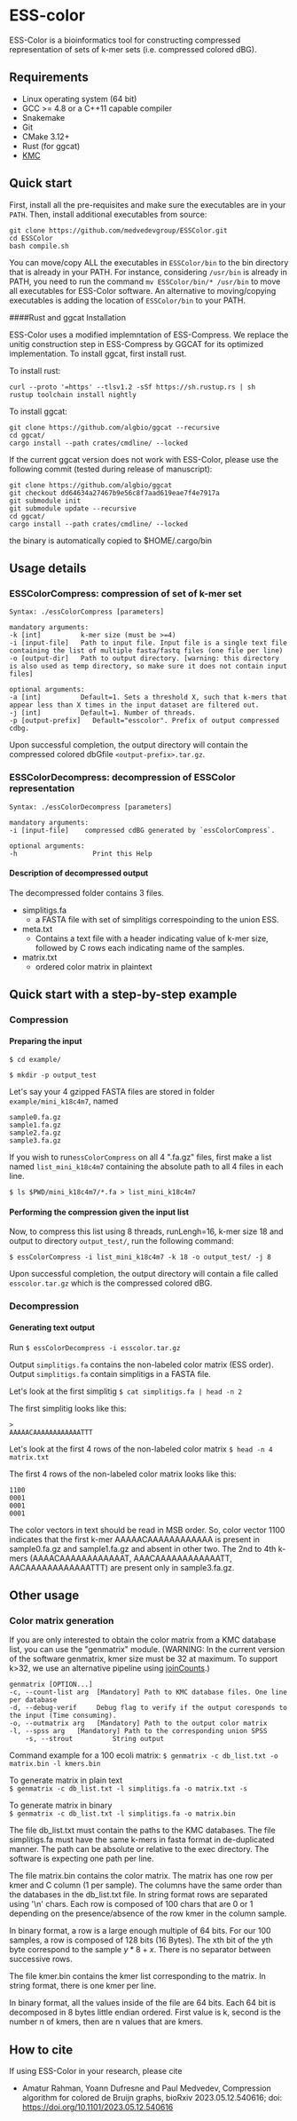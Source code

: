 # ESS-color

ESS-Color is a bioinformatics tool for constructing compressed representation of sets of k-mer sets (i.e. compressed colored dBG).

## Requirements

- Linux operating system (64 bit)
- GCC >= 4.8 or a C++11 capable compiler
- Snakemake
- Git
- CMake 3.12+
- Rust (for ggcat)
- [KMC](https://github.com/refresh-bio/KMC)



## Quick start

First, install all the pre-requisites and make sure the executables are in your `PATH`. Then, install additional executables from source:

    git clone https://github.com/medvedevgroup/ESSColor.git
    cd ESSColor
    bash compile.sh
    
You can move/copy ALL the executables in `ESSColor/bin` to the bin directory that is already in your PATH. For instance, considering `/usr/bin` is already in PATH, you need to run the command `mv ESSColor/bin/* /usr/bin` to move all executables for ESS-Color software. An alternative to moving/copying executables is adding the location of `ESSColor/bin` to your PATH.


####Rust and ggcat Installation

ESS-Color uses a modified implemntation of ESS-Compress. We replace the unitig construction step in ESS-Compress by GGCAT for its optimized implementation. To install ggcat, first install rust.

To install rust:   

```
curl --proto '=https' --tlsv1.2 -sSf https://sh.rustup.rs | sh
rustup toolchain install nightly
```   

To install ggcat:   

```
git clone https://github.com/algbio/ggcat --recursive
cd ggcat/
cargo install --path crates/cmdline/ --locked
```

If the current ggcat version does not work with ESS-Color, please use the following commit (tested during release of manuscript):
```
git clone https://github.com/algbio/ggcat
git checkout dd64634a27467b9e56c8f7aad619eae7f4e7917a
git submodule init
git submodule update --recursive
cd ggcat/
cargo install --path crates/cmdline/ --locked
```

the binary is automatically copied to $HOME/.cargo/bin


## Usage details

### ESSColorCompress: compression of set of k-mer set
```
Syntax: ./essColorCompress [parameters] 

mandatory arguments:
-k [int]          k-mer size (must be >=4)
-i [input-file]   Path to input file. Input file is a single text file containing the list of multiple fasta/fastq files (one file per line)
-o [output-dir]   Path to output directory. [warning: this directory is also used as temp directory, so make sure it does not contain input files]

optional arguments:
-a [int]          Default=1. Sets a threshold X, such that k-mers that appear less than X times in the input dataset are filtered out. 
-j [int]          Default=1. Number of threads.   
-p [output-prefix]   Default="esscolor". Prefix of output compressed cdbg.
```
Upon successful completion, the output directory will contain the compressed colored dbGfile `<output-prefix>.tar.gz`. 


### ESSColorDecompress: decompression of ESSColor representation

```
Syntax: ./essColorDecompress [parameters] 

mandatory arguments:
-i [input-file]    compressed cdBG generated by `essColorCompress`.   

optional arguments:
-h                   Print this Help
```

#### Description of decompressed output

The decompressed folder contains 3 files. 

* simplitigs.fa
    * a FASTA file with set of simplitigs correspoinding to the union ESS.
* meta.txt   
    * Contains a text file with a header indicating value of k-mer size, followed by C rows each indicating name of the samples. 
* matrix.txt 
   * ordered color matrix in plaintext  


## Quick start with a step-by-step example

### Compression

#### Preparing the input    
`$ cd example/`

`$ mkdir -p output_test`

Let's say your 4 gzipped FASTA files are stored in folder `example/mini_k18c4m7`, named
```
sample0.fa.gz
sample1.fa.gz
sample2.fa.gz
sample3.fa.gz
```

If you wish to run`essColorCompress` on all 4 ".fa.gz" files, first make a list named `list_mini_k18c4m7` containing the absolute path to all 4 files in each line.

`$ ls $PWD/mini_k18c4m7/*.fa > list_mini_k18c4m7`

#### Performing the compression given the input list

Now, to compress this list using 8 threads, runLengh=16, k-mer size 18 and output to directory `output_test/`, run the following command:

`$ essColorCompress -i list_mini_k18c4m7 -k 18 -o output_test/ -j 8`

Upon successful completion, the output directory will contain a file called `esscolor.tar.gz` which is the compressed colored dBG.


### Decompression

#### Generating text output 
Run `$ essColorDecompress -i esscolor.tar.gz`

Output `simplitigs.fa` contains the non-labeled color matrix (ESS order). Output `simplitigs.fa` contain simplitigs in a FASTA file.

Let's look at the first simplitig 
`$ cat simplitigs.fa | head -n 2`

The first simplitig looks like this:
```   
>
AAAAACAAAAAAAAAAAATTT
```   

Let's look at the first 4 rows of the non-labeled color matrix
`$ head -n 4 matrix.txt`

The first 4 rows of the non-labeled color matrix looks like this:
```
1100
0001
0001
0001
```

The color vectors in text should be read in MSB order. So, color vector 1100 indicates that the first k-mer AAAAACAAAAAAAAAAAA is present in sample0.fa.gz and sample1.fa.gz and absent in other two. The 2nd to 4th k-mers (AAAACAAAAAAAAAAAAT, AAACAAAAAAAAAAAATT, AACAAAAAAAAAAAATTT) are present only in sample3.fa.gz.



## Other usage 

### Color matrix generation

If you are only interested to obtain the color matrix from a KMC database list, you can use the "genmatrix" module.
(WARNING: In the current version of the software genmatrix, kmer size must be 32 at maximum. To support k>32, we use an alternative pipeline using [joinCounts](https://github.com/Transipedia/dekupl-joinCounts/).)

    genmatrix [OPTION...]
    -c, --count-list arg  [Mandatory] Path to KMC database files. One line per database
    -d, --debug-verif     Debug flag to verify if the output coresponds to the input (Time consuming).
    -o, --outmatrix arg   [Mandatory] Path to the output color matrix
    -l, --spss arg   [Mandatory] Path to the corresponding union SPSS    
        -s, --strout          String output


Command example for a 100 ecoli matrix:
`$ genmatrix -c db_list.txt -o matrix.bin -l kmers.bin`
    
To generate matrix in plain text        
`$ genmatrix -c db_list.txt -l simplitigs.fa -o matrix.txt -s`
    
To generate matrix in binary       
`$ genmatrix -c db_list.txt -l simplitigs.fa -o matrix.bin`

The file db_list.txt must contain the paths to the KMC databases. The file simplitigs.fa must have the same k-mers in fasta format in de-duplicated manner. The path can be absolute or relative to the exec directory. The software is expecting one path per line.

The file matrix.bin contains the color matrix.
The matrix has one row per kmer and C column (1 per sample).
The columns have the same order than the databases in the db_list.txt file. In string format rows are separated using '\n' chars.
Each row is composed of 100 chars that are 0 or 1 depending on the presence/absence of the row kmer in the column sample.   

In binary format, a row is a large enough multiple of 64 bits.
For our 100 samples, a row is composed of 128 bits (16 Bytes).
The xth bit of the yth byte correspond to the sample $y*8+x$.
There is no separator between successive rows.

The file kmer.bin contains the kmer list corresponding to the matrix.
In string format, there is one kmer per line.   
   
In binary format, all the values inside of the file are 64 bits.
Each 64 bit is decomposed in 8 bytes little endian ordered.
First value is k, second is the number n of kmers, then are n values that are kmers.




## How to cite

If using ESS-Color in your research, please cite
* Amatur Rahman, Yoann Dufresne and Paul Medvedev, Compression algorithm for colored de Bruijn graphs, bioRxiv 2023.05.12.540616; doi: https://doi.org/10.1101/2023.05.12.540616
